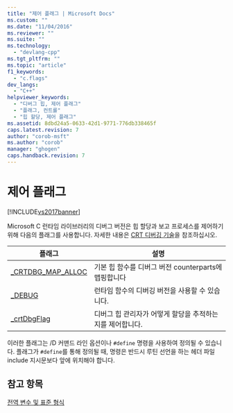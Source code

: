 ```yaml
---
title: "제어 플래그 | Microsoft Docs"
ms.custom: ""
ms.date: "11/04/2016"
ms.reviewer: ""
ms.suite: ""
ms.technology: 
  - "devlang-cpp"
ms.tgt_pltfrm: ""
ms.topic: "article"
f1_keywords: 
  - "c.flags"
dev_langs: 
  - "C++"
helpviewer_keywords: 
  - "디버그 힙, 제어 플래그"
  - "플래그, 컨트롤"
  - "힙 할당, 제어 플래그"
ms.assetid: 8dbd24a5-0633-42d1-9771-776db338465f
caps.latest.revision: 7
author: "corob-msft"
ms.author: "corob"
manager: "ghogen"
caps.handback.revision: 7
---
```

# 제어 플래그
[!INCLUDE[vs2017banner](../assembler/inline/includes/vs2017banner.md)]

Microsoft C 런타임 라이브러리의 디버그 버전은 힙 할당과 보고 프로세스를 제어하기 위해 다음의 플래그를 사용합니다.  자세한 내용은 [CRT 디버깅 기술](../Topic/CRT%20Debugging%20Techniques.md)을 참조하십시오.  
  
|플래그|설명|  
|---------|--------|  
|[\_CRTDBG\_MAP\_ALLOC](../c-runtime-library/crtdbg-map-alloc.md)|기본 힙 함수를 디버그 버전 counterparts에 맵핑합니다|  
|[\_DEBUG](../c-runtime-library/debug.md)|런타임 함수의 디버깅 버전을 사용할 수 있습니다.|  
|[\_crtDbgFlag](../c-runtime-library/crtdbgflag.md)|디버그 힙 관리자가 어떻게 할당을 추적하는지를 제어합니다.|  
  
 이러한 플래그는 \/D 커맨드 라인 옵션이나 `#define` 명령을 사용하여 정의될 수 있습니다.  플래그가 `#define`를 통해 정의될 때, 명령은 반드시 루틴 선언을 하는 헤더 파일 include 지시문보다 앞에 위치해야 합니다.  
  
## 참고 항목  
 [전역 변수 및 표준 형식](../c-runtime-library/global-variables-and-standard-types.md)
